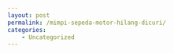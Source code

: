 ```yaml
---
layout: post
permalink: /mimpi-sepeda-motor-hilang-dicuri/
categories:
    - Uncategorized
---
```


